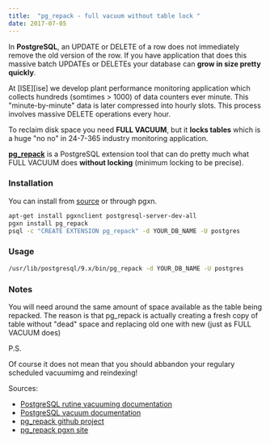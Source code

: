 ```yaml
---
title:  "pg_repack - full vacuum without table lock "
date: 2017-07-05
---
```


In __PostgreSQL__, an UPDATE or DELETE of a row does not immediately remove the old version of the row.
If you have application that does this massive batch UPDATEs or DELETEs your database can __grow in size pretty quickly__.

At [ISE][ise] we develop plant performance monitoring application which collects hundreds (somtimes > 1000) of data counters ever minute.
This "minute-by-minute" data is later compressed into hourly slots.
This process involves massive DELETE operations every hour.

To reclaim disk space you need __FULL VACUUM__, but it __locks tables__ which is a huge "no no" in 24-7-365 industry monitoring application.

__[pg_repack][pg_repack]__ is a PostgreSQL extension tool that can do pretty much what FULL VACUUM does __without locking__ (minimum locking to be precise).

### Installation

You can install from [source][pg_repack_source] or through pgxn.

~~~ bash
apt-get install pgxnclient postgresql-server-dev-all
pgxn install pg_repack
psql -c "CREATE EXTENSION pg_repack" -d YOUR_DB_NAME -U postgres
~~~

### Usage

~~~ bash
/usr/lib/postgresql/9.x/bin/pg_repack -d YOUR_DB_NAME -U postgres
~~~

### Notes

You will need around the same amount of space available as the table being repacked.
The reason is that pg_repack is actually creating a fresh copy of table without "dead" space and replacing old one with new (just as FULL VACUUM does)

P.S.

Of course it does not mean that you should abbandon your regulary scheduled vacuumimg and reindexing!

Sources:
- [PostgreSQL rutine vacuuming documentation][postgresql_rutine_vacuuming]
- [PostgreSQL vacuum documentation][postgresql_vacuum]
- [pg_repack github project][pg_repack]
- [pg_repack pgxn site][pg_repack_source]


[pg_repack]: https://github.com/reorg/pg_repack
[pg_repack_source]: https://pgxn.org/dist/pg_repack/
[postgresql_rutine_vacuuming]: https://www.postgresql.org/docs/9.2/static/routine-vacuuming.html
[postgresql_vacuum]: https://www.postgresql.org/docs/9.1/static/sql-vacuum.html